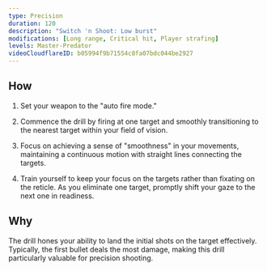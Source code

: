```yaml
---
type: Precision
duration: 120
description: "Switch 'n Shoot: Low burst"
modifications: [Long range, Critical hit, Player strafing]
levels: Master-Predator
videoCloudflareID: b05994f9b71554c8fa07bdc044be2927
---
```


## How

1. Set your weapon to the "auto fire mode."

2. Commence the drill by firing at one target and smoothly transitioning to the nearest target within your field of vision.

3. Focus on achieving a sense of "smoothness" in your movements, maintaining a continuous motion with straight lines connecting the targets.

4. Train yourself to keep your focus on the targets rather than fixating on the reticle. As you eliminate one target, promptly shift your gaze to the next one in readiness.

## Why

The drill hones your ability to land the initial shots on the target effectively. Typically, the first bullet deals the most damage, making this drill particularly valuable for precision shooting.
